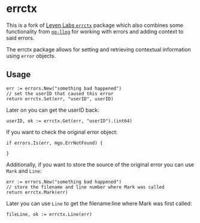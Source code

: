 # errctx

This is a fork of [Leven Labs `errctx`](https://github.com/levenlabs/errctx) package which also combines some functionality from [`go-llog`](https://github.com/levenlabs/go-llog) for working with errors and adding context to said errors.

The errctx package allows for setting and retrieving contextual information using
`error` objects.

## Usage
```
err := errors.New("something bad happened")
// set the userID that caused this error
return errctx.Set(err, "userID", userID)
```

Later on you can get the userID back:
```
userID, ok := errctx.Get(err, "userID").(int64)
```

If you want to check the original error object:
```
if errors.Is(err, mgo.ErrNotFound) {

}
```

Additionally, if you want to store the source of the original error you can
use `Mark` and `Line`:
```
err := errors.New("something bad happened")
// store the filename and line number where Mark was called
return errctx.Mark(err)
```

Later you can use `Line` to get the filename:line where Mark was first called:
```
fileLine, ok := errctx.Line(err)
```
